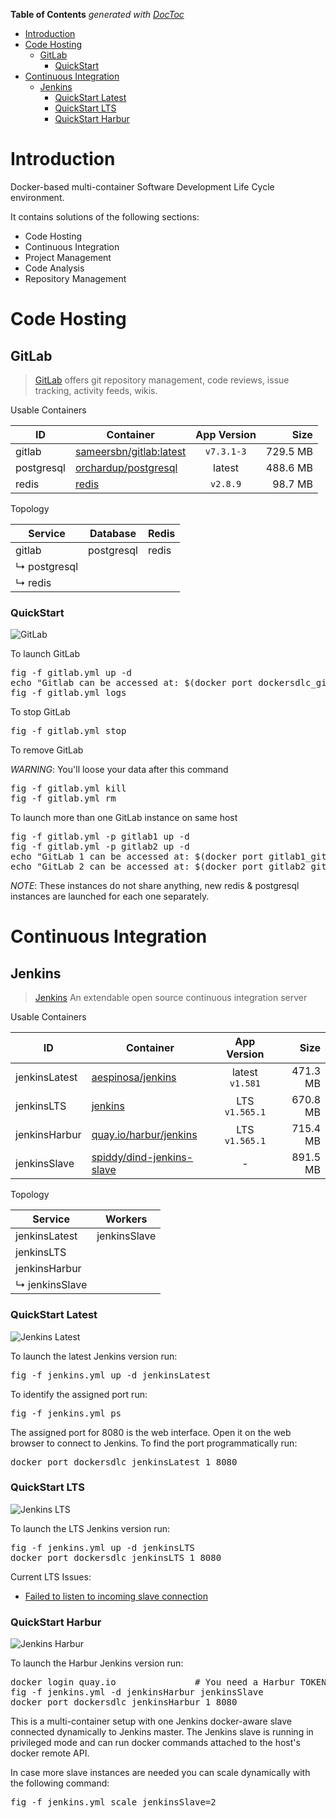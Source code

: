<!-- START doctoc generated TOC please keep comment here to allow auto update -->
<!-- DON'T EDIT THIS SECTION, INSTEAD RE-RUN doctoc TO UPDATE -->
**Table of Contents**  *generated with [DocToc](http://doctoc.herokuapp.com/)*

- [Introduction](#introduction)
- [Code Hosting](#code-hosting)
  - [GitLab](#gitlab)
    - [QuickStart](#quickstart)
- [Continuous Integration](#continuous-integration)
  - [Jenkins](#jenkins)
    - [QuickStart Latest](#quickstart-latest)
    - [QuickStart LTS](#quickstart-lts)
    - [QuickStart Harbur](#quickstart-harbur)

<!-- END doctoc generated TOC please keep comment here to allow auto update -->

# Introduction

Docker-based multi-container Software Development Life Cycle environment.

It contains solutions of the following sections:

* Code Hosting
* Continuous Integration
* Project Management
* Code Analysis
* Repository Management

# Code Hosting

## GitLab

> [GitLab](https://about.gitlab.com/) offers git repository management, code reviews, issue tracking, activity feeds, wikis.

Usable Containers

|ID        |Container                                                              |App Version    |Size    |
|----------|-----------------------------------------------------------------------|:-------------:|-------:|
|gitlab    |[sameersbn/gitlab:latest](https://github.com/sameersbn/docker-gitlab)  |`v7.3.1-3`     |729.5 MB|
|postgresql|[orchardup/postgresql](https://github.com/orchardup/docker-postgresql) |latest         |488.6 MB|
|redis     |[redis](https://registry.hub.docker.com/_/redis/)                      |`v2.8.9`       | 98.7 MB|

Topology

|Service             |Database  |Redis|
|--------------------|----------|-----|
|gitlab              |postgresql|redis|
| &#x21b3; postgresql|          |     |
| &#x21b3; redis     |          |     |

### QuickStart

![GitLab](https://raw.githubusercontent.com/harbur/docker-sdlc/master/images/GitLab.png "GitLab")

To launch GitLab

<pre>
fig -f gitlab.yml up -d
echo "Gitlab can be accessed at: $(docker port dockersdlc_gitlab_1 80)"
fig -f gitlab.yml logs
</pre>

To stop GitLab

<pre>
fig -f gitlab.yml stop
</pre>

To remove GitLab

*WARNING*: You'll loose your data after this command

<pre>
fig -f gitlab.yml kill
fig -f gitlab.yml rm
</pre>

To launch more than one GitLab instance on same host

<pre>
fig -f gitlab.yml -p gitlab1 up -d
fig -f gitlab.yml -p gitlab2 up -d
echo "GitLab 1 can be accessed at: $(docker port gitlab1_gitlab_1 80)"
echo "GitLab 2 can be accessed at: $(docker port gitlab2_gitlab_1 80)"
</pre>

*NOTE*: These instances do not share anything, new redis & postgresql instances are launched for each one separately.

# Continuous Integration

## Jenkins

> [Jenkins](http://jenkins-ci.org/) An extendable open source continuous integration server

Usable Containers

|ID           |Container                                                                                |App Version    |Size    |
|-------------|-----------------------------------------------------------------------------------------|:-------------:|-------:|
|jenkinsLatest|[aespinosa/jenkins](https://github.com/aespinosa/docker-jenkins)                         |latest `v1.581`|471.3 MB|
|jenkinsLTS   |[jenkins](https://registry.hub.docker.com/_/jenkins/)                                    |LTS `v1.565.1` |670.8 MB|
|jenkinsHarbur|[quay.io/harbur/jenkins](http://docs.harbur.io/en/latest/applications/jenkins/index.html)|LTS `v1.565.1` |715.4 MB|
|jenkinsSlave |[spiddy/dind-jenkins-slave](https://github.com/spiddy/dind-jenkins-slave)                |-              |891.5 MB|

Topology

|Service               |Workers     |
|--------------------  |------------|
|jenkinsLatest         |jenkinsSlave|
|jenkinsLTS            |            |
|jenkinsHarbur         |            |
| &#x21b3; jenkinsSlave|            |

### QuickStart Latest

![Jenkins Latest](https://raw.githubusercontent.com/harbur/docker-sdlc/master/images/JenkinsLatest.png "Jenkins Latest")

To launch the latest Jenkins version run:

<pre>
fig -f jenkins.yml up -d jenkinsLatest
</pre>

To identify the assigned port run:

<pre>
fig -f jenkins.yml ps
</pre>

The assigned port for 8080 is the web interface. Open it on the web browser to connect to Jenkins. To find the port programmatically run:

<pre>
docker port dockersdlc_jenkinsLatest_1 8080
</pre>

### QuickStart LTS

![Jenkins LTS](https://raw.githubusercontent.com/harbur/docker-sdlc/master/images/JenkinsLTS.png "Jenkins LTS")

To launch the LTS Jenkins version run:

<pre>
fig -f jenkins.yml up -d jenkinsLTS
docker port dockersdlc_jenkinsLTS_1 8080
</pre>


Current LTS Issues:

* [Failed to listen to incoming slave connection](https://github.com/cloudbees/jenkins-ci.org-docker/issues/6)

### QuickStart Harbur

![Jenkins Harbur](https://raw.githubusercontent.com/harbur/docker-sdlc/master/images/JenkinsHarbur.png "Jenkins Harbur")

To launch the Harbur Jenkins version run:

<pre>
docker login quay.io               # You need a Harbur TOKEN to access the containers
fig -f jenkins.yml -d jenkinsHarbur jenkinsSlave
docker port dockersdlc_jenkinsHarbur_1 8080
</pre>

This is a multi-container setup with one Jenkins docker-aware slave connected dynamically to Jenkins master.
The Jenkins slave is running in privileged mode and can run docker commands attached to the host's docker remote API.

In case more slave instances are needed you can scale dynamically with the following command:

<pre>
fig -f jenkins.yml scale jenkinsSlave=2
</pre>
